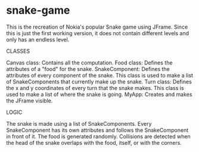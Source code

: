 # snake-game
This is the recreation of Nokia's popular Snake game using JFrame.
Since this is just the first working version, it does not contain different levels and only has an endless level. 

CLASSES 

Canvas class: Contains all the computation.
Food class: Defines the attributes of a "food" for the snake.
SnakeComponent: Defines the attributes of every component of the snake. This class is used to make a list of SnakeComponents that currently make up the snake.
Turn class: Defines the x and y coordinates of every turn that the snake makes. This class is used to make a list of where the snake is going.
MyApp: Creates and makes the JFrame visible. 

LOGIC 

The snake is made using a list of SnakeComponents. Every SnakeComponent has its own attributes and follows the SnakeComponent in front of it. 
The food is generated randomly. 
Collisions are detected when the head of the snake overlaps with the food, itself, or with the corners. 
